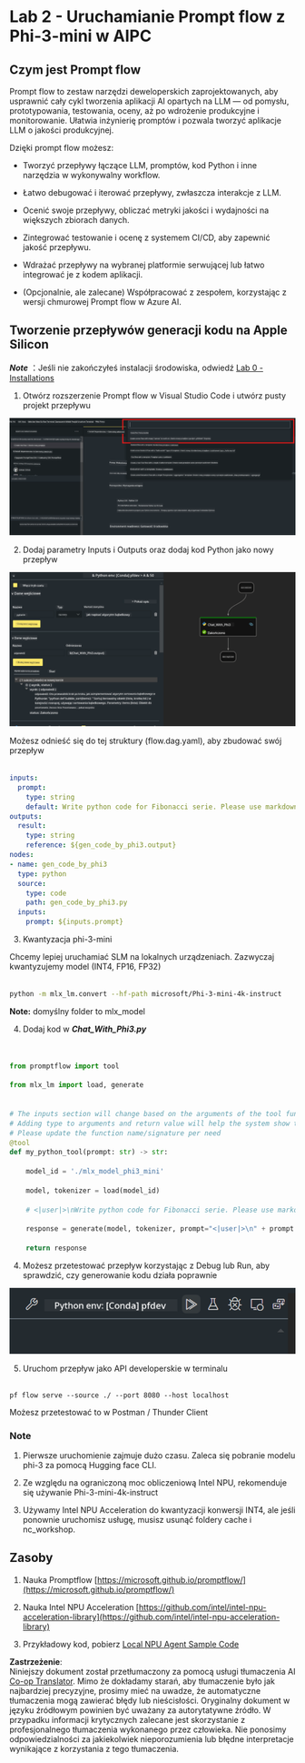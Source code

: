 <!--
CO_OP_TRANSLATOR_METADATA:
{
  "original_hash": "3dbbf568625b1ee04b354c2dc81d3248",
  "translation_date": "2025-05-09T19:38:51+00:00",
  "source_file": "md/02.Application/02.Code/Phi3/VSCodeExt/HOL/Apple/02.PromptflowWithMLX.md",
  "language_code": "pl"
}
-->
# **Lab 2 - Uruchamianie Prompt flow z Phi-3-mini w AIPC**

## **Czym jest Prompt flow**

Prompt flow to zestaw narzędzi deweloperskich zaprojektowanych, aby usprawnić cały cykl tworzenia aplikacji AI opartych na LLM — od pomysłu, prototypowania, testowania, oceny, aż po wdrożenie produkcyjne i monitorowanie. Ułatwia inżynierię promptów i pozwala tworzyć aplikacje LLM o jakości produkcyjnej.

Dzięki prompt flow możesz:

- Tworzyć przepływy łączące LLM, promptów, kod Python i inne narzędzia w wykonywalny workflow.

- Łatwo debugować i iterować przepływy, zwłaszcza interakcje z LLM.

- Ocenić swoje przepływy, obliczać metryki jakości i wydajności na większych zbiorach danych.

- Zintegrować testowanie i ocenę z systemem CI/CD, aby zapewnić jakość przepływu.

- Wdrażać przepływy na wybranej platformie serwującej lub łatwo integrować je z kodem aplikacji.

- (Opcjonalnie, ale zalecane) Współpracować z zespołem, korzystając z wersji chmurowej Prompt flow w Azure AI.

## **Tworzenie przepływów generacji kodu na Apple Silicon**

***Note*** ：Jeśli nie zakończyłeś instalacji środowiska, odwiedź [Lab 0 -Installations](./01.Installations.md)

1. Otwórz rozszerzenie Prompt flow w Visual Studio Code i utwórz pusty projekt przepływu

![create](../../../../../../../../../translated_images/pf_create.d6172d8277a78a7fa82cd6ff727ed44e037fa78b662f1f62d5963f36d712d229.pl.png)

2. Dodaj parametry Inputs i Outputs oraz dodaj kod Python jako nowy przepływ

![flow](../../../../../../../../../translated_images/pf_flow.d5646a323fb7f444c0b98b4521057a592325c583e7ba18bc31500bc0415e9ef3.pl.png)

Możesz odnieść się do tej struktury (flow.dag.yaml), aby zbudować swój przepływ

```yaml

inputs:
  prompt:
    type: string
    default: Write python code for Fibonacci serie. Please use markdown as output
outputs:
  result:
    type: string
    reference: ${gen_code_by_phi3.output}
nodes:
- name: gen_code_by_phi3
  type: python
  source:
    type: code
    path: gen_code_by_phi3.py
  inputs:
    prompt: ${inputs.prompt}


```

3. Kwantyzacja phi-3-mini

Chcemy lepiej uruchamiać SLM na lokalnych urządzeniach. Zazwyczaj kwantyzujemy model (INT4, FP16, FP32)

```bash

python -m mlx_lm.convert --hf-path microsoft/Phi-3-mini-4k-instruct

```

**Note:** domyślny folder to mlx_model

4. Dodaj kod w ***Chat_With_Phi3.py***

```python


from promptflow import tool

from mlx_lm import load, generate


# The inputs section will change based on the arguments of the tool function, after you save the code
# Adding type to arguments and return value will help the system show the types properly
# Please update the function name/signature per need
@tool
def my_python_tool(prompt: str) -> str:

    model_id = './mlx_model_phi3_mini'

    model, tokenizer = load(model_id)

    # <|user|>\nWrite python code for Fibonacci serie. Please use markdown as output<|end|>\n<|assistant|>

    response = generate(model, tokenizer, prompt="<|user|>\n" + prompt  + "<|end|>\n<|assistant|>", max_tokens=2048, verbose=True)

    return response


```

4. Możesz przetestować przepływ korzystając z Debug lub Run, aby sprawdzić, czy generowanie kodu działa poprawnie

![RUN](../../../../../../../../../translated_images/pf_run.d918637dc00f61e9bdeec37d4cc9646f77d270ac9203bcce13569f3157202b6e.pl.png)

5. Uruchom przepływ jako API developerskie w terminalu

```

pf flow serve --source ./ --port 8080 --host localhost   

```

Możesz przetestować to w Postman / Thunder Client

### **Note**

1. Pierwsze uruchomienie zajmuje dużo czasu. Zaleca się pobranie modelu phi-3 za pomocą Hugging face CLI.

2. Ze względu na ograniczoną moc obliczeniową Intel NPU, rekomenduje się używanie Phi-3-mini-4k-instruct

3. Używamy Intel NPU Acceleration do kwantyzacji konwersji INT4, ale jeśli ponownie uruchomisz usługę, musisz usunąć foldery cache i nc_workshop.

## **Zasoby**

1. Nauka Promptflow [https://microsoft.github.io/promptflow/](https://microsoft.github.io/promptflow/)

2. Nauka Intel NPU Acceleration [https://github.com/intel/intel-npu-acceleration-library](https://github.com/intel/intel-npu-acceleration-library)

3. Przykładowy kod, pobierz [Local NPU Agent Sample Code](../../../../../../../../../code/07.Lab/01/AIPC/local-npu-agent)

**Zastrzeżenie**:  
Niniejszy dokument został przetłumaczony za pomocą usługi tłumaczenia AI [Co-op Translator](https://github.com/Azure/co-op-translator). Mimo że dokładamy starań, aby tłumaczenie było jak najbardziej precyzyjne, prosimy mieć na uwadze, że automatyczne tłumaczenia mogą zawierać błędy lub nieścisłości. Oryginalny dokument w języku źródłowym powinien być uważany za autorytatywne źródło. W przypadku informacji krytycznych zalecane jest skorzystanie z profesjonalnego tłumaczenia wykonanego przez człowieka. Nie ponosimy odpowiedzialności za jakiekolwiek nieporozumienia lub błędne interpretacje wynikające z korzystania z tego tłumaczenia.